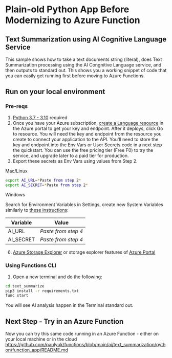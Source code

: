 # Plain-old Python App Before Modernizing to Azure Function
## Text Summarization using AI Cognitive Language Service

This sample shows how to take a text documents string (literal), does Text Summarization processing using the AI Congnitive Language service, and then outputs to standard out.  This shows you a working snippet of code that you can easily get running first before moving to Azure Functions.  

## Run on your local environment

### Pre-reqs
1) [Python 3.7 - 3.10](https://www.python.org/) required 
2) Once you have your Azure subscription, [create a Language resource](https://portal.azure.com/#create/Microsoft.CognitiveServicesTextAnalytics) in the Azure portal to get your key and endpoint. After it deploys, click Go to resource.
You will need the key and endpoint from the resource you create to connect your application to the API. You'll need to store the key and endpoint into the Env Vars or User Secrets code in a next step the quickstart.
You can use the free pricing tier (Free F0) to try the service, and upgrade later to a paid tier for production.
3) Export these secrets as Env Vars using values from Step 2.

Mac/Linux
```bash
export AI_URL=*Paste from step 2*
export AI_SECRET=*Paste from step 2*
```

Windows

Search for Environment Variables in Settings, create new System Variables similarly to [these instructions](https://docs.oracle.com/en/database/oracle/machine-learning/oml4r/1.5.1/oread/creating-and-modifying-environment-variables-on-windows.html#GUID-DD6F9982-60D5-48F6-8270-A27EC53807D0):

| Variable | Value |
| -------- | ----- |
| AI_URL | *Paste from step 4* |
| AI_SECRET | *Paste from step 4* |
6) [Azure Storage Explorer](https://azure.microsoft.com/en-us/products/storage/storage-explorer/) or storage explorer features of [Azure Portal](https://portal.azure.com)


### Using Functions CLI
1) Open a new terminal and do the following:

```bash
cd text_summarize
pip3 install -r requirements.txt
func start
```
You will see AI analysis happen in the Terminal standard out.  

## Next Step - Try in an Azure Function

Now you can try this same code running in an Azure Function - either on your local machine or in the cloud
https://github.com/paulyuk/functions/blob/main/ai/text_summarization/python/function_app/README.md
